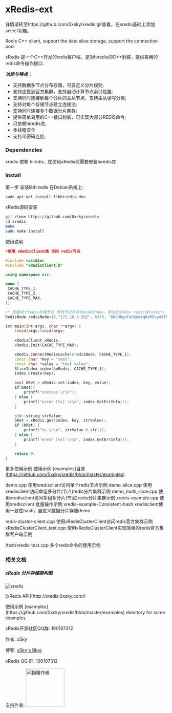 xRedis-ext
======
详情请转至https://github.com/0xsky/xredis.git查看，在xredis基础上添加select功能。

Redis C++ client, support the data slice storage, support the connection pool

xRedis 是一个C++开发的redis客户端，是对hiredis的C++封装，提供易用的redis命令操作接口.

***功能与特点：***
* 支持数据多节点分布存储，可自定义分片规则;
* 支持连接到官方集群，支持自动计算节点索引位置;
* 支持同时连接到每个分片的主从节点，支持主从读写分离;
* 支持对每个存储节点建立连接池;
* 支持同时连接多个数据分片集群;
* 提供简单易用的C++接口封装，已实现大部分REDIS命令;
* 只依赖hiredis库;
* 多线程安全
* 支持带密码连接;
 

### Dependencies

xredis 依赖 hiredis ,  在使用xRedis前需要安装hiredis库

### Install

第一步 安装libhiredis
 在Debian系统上:
```bash
sudo apt-get install libhiredis-dev
```

xRedis源码安装
```bash
git clone https://github.com/0xsky/xredis
cd xredis
make
sudo make install
```
使用说明
```C++
#使用 xRedisClient类 访问 redis节点

#include <cstdio>
#include "xRedisClient.h"

using namespace xrc;

enum {
 CACHE_TYPE_1, 
 CACHE_TYPE_2,
 CACHE_TYPE_MAX,
};

/* 配置单个redis存储节点 修改节点序号为nodeIndex，添加dbIndex redis库index*/
RedisNode redisNode={0,"172.16.3.252", 6379, "6N538goFaDSdmrqRzM5cyo8TFkGuaYokM6zpUnB87LRiiCViuG9Z5Y4jioA5", 1, 1, 5, 0};

int main(int argc, char **argv) {
    (void)argc;(void)argv;
    
    xRedisClient xRedis;
    xRedis.Init(CACHE_TYPE_MAX);

    xRedis.ConnectRedisCache(&redisNode, CACHE_TYPE_1);
    const char *key = "test";
    const char *value = "test value";
    SliceIndex index(&xRedis, CACHE_TYPE_1);
    index.Create(key);

    bool bRet = xRedis.set(index, key, value); 
    if(bRet){
        printf("success \r\n");
    } else {
        printf("error [%s] \r\n", index.GetErrInfo());
    }

    std::string strValue;
    bRet = xRedis.get(index, key, strValue);
    if (bRet) {
        printf("%s \r\n", strValue.c_str());
    } else {
        printf("error [%s] \r\n", index.GetErrInfo());
    }

    return 0;
}
```

更多使用示例
使用示例 [examples]目录(https://github.com/0xsky/xredis/blob/master/examples)

demo.cpp              使用xredisclient访问单个redis节点示例
demo_slice.cpp        使用xredisclient访问单组多分片(节点)redis分片集群示例
demo_multi_slice.cpp  使用xredisclient访问多组多分片(节点)redis分片集群示例
xredis-example.cpp    使用xredisclient 批量操作示例 
xredis-example-Consistent-hash xredisclient使用一致性hash，自定义数据分片存储demo

redis-cluster-client.cpp      使用xRedisClusterClient访问redis官方集群示例
xRedisClusterClient_test.cpp  使用xRedisClusterClient实现简单的redis官方集群客户端示例

/test/xredis-test.cpp   多个redis命令的使用示例

### 相关文档
##### xRedis 分片存储架构图
![xredis](http://xredis.0xsky.com/pic/xredis_0.png)
<p>[xRedis API](http://xredis.0xsky.com/) 
<p>使用示例 [examples](https://github.com/0xsky/xredis/blob/master/examples) directory for some examples
<p>xRedis开源社区QQ群: 190107312

<p><p>作者: xSky        
<p>博客: <a href="http://www.0xsky.com/">xSky's Blog</a>
<p>xRedis QQ 群: 190107312 
<p>支持作者:
<img src='https://www.0xsky.com/images/donate.png' alt='捐赠作者' height='120px'>
